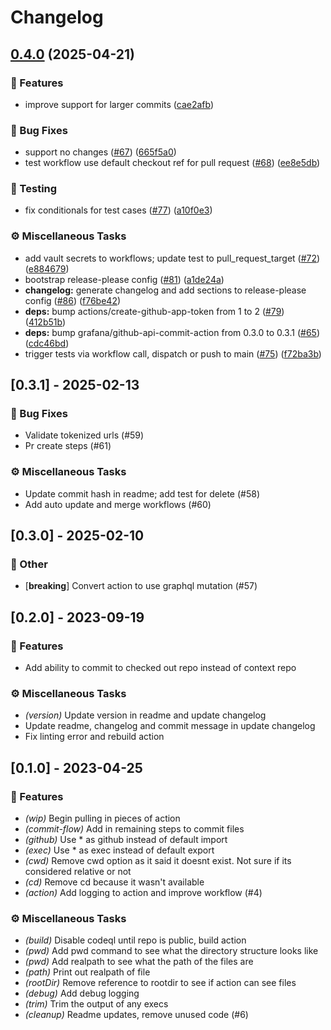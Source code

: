 # Changelog

## [0.4.0](https://github.com/grafana/github-api-commit-action/compare/v0.3.1...v0.4.0) (2025-04-21)


### 🚀 Features

* improve support for larger commits ([cae2afb](https://github.com/grafana/github-api-commit-action/commit/cae2afb911661e78ed33f4a07d17b6ad105b2ac4))


### 🐛 Bug Fixes

* support no changes ([#67](https://github.com/grafana/github-api-commit-action/issues/67)) ([665f5a0](https://github.com/grafana/github-api-commit-action/commit/665f5a07397c8574da8babb275bc27bf4fd542c0))
* test workflow use default checkout ref for pull request ([#68](https://github.com/grafana/github-api-commit-action/issues/68)) ([ee8e5db](https://github.com/grafana/github-api-commit-action/commit/ee8e5db2746fd53945d81daeee489265d6cdc238))


### 🧪 Testing

* fix conditionals for test cases ([#77](https://github.com/grafana/github-api-commit-action/issues/77)) ([a10f0e3](https://github.com/grafana/github-api-commit-action/commit/a10f0e3ecded6e63f5f0e208acae7496bc69e8c7))


### ⚙️ Miscellaneous Tasks

* add vault secrets to workflows; update test to pull_request_target ([#72](https://github.com/grafana/github-api-commit-action/issues/72)) ([e884679](https://github.com/grafana/github-api-commit-action/commit/e8846792fd30ed6023eb560f3d2654fecd9a4d0a))
* bootstrap release-please config ([#81](https://github.com/grafana/github-api-commit-action/issues/81)) ([a1de24a](https://github.com/grafana/github-api-commit-action/commit/a1de24a3244cc89866e77d2afdc1729dab9dd9bf))
* **changelog:** generate changelog and add sections to release-please config ([#86](https://github.com/grafana/github-api-commit-action/issues/86)) ([f76be42](https://github.com/grafana/github-api-commit-action/commit/f76be42c88502e9740b110813650a9dbe85207dd))
* **deps:** bump actions/create-github-app-token from 1 to 2 ([#79](https://github.com/grafana/github-api-commit-action/issues/79)) ([412b51b](https://github.com/grafana/github-api-commit-action/commit/412b51bdf2e89caaf37e5b53b8fbc8a4c1c1c412))
* **deps:** bump grafana/github-api-commit-action from 0.3.0 to 0.3.1 ([#65](https://github.com/grafana/github-api-commit-action/issues/65)) ([cdc46bd](https://github.com/grafana/github-api-commit-action/commit/cdc46bd6d01c95fecdf1cf2acb3106478518d17e))
* trigger tests via workflow call, dispatch or push to main ([#75](https://github.com/grafana/github-api-commit-action/issues/75)) ([f72ba3b](https://github.com/grafana/github-api-commit-action/commit/f72ba3ba7d3a7def86ad1d8b5e7706912494e4c1))

## [0.3.1] - 2025-02-13

### 🐛 Bug Fixes

- Validate tokenized urls (#59)
- Pr create steps (#61)

### ⚙️ Miscellaneous Tasks

- Update commit hash in readme; add test for delete (#58)
- Add auto update and merge workflows (#60)

## [0.3.0] - 2025-02-10

### 💼 Other

- [**breaking**] Convert action to use graphql mutation (#57)

## [0.2.0] - 2023-09-19

### 🚀 Features

- Add ability to commit to checked out repo instead of context repo

### ⚙️ Miscellaneous Tasks

- *(version)* Update version in readme and update changelog
- Update readme, changelog and commit message in update changelog
- Fix linting error and rebuild action

## [0.1.0] - 2023-04-25

### 🚀 Features

- *(wip)* Begin pulling in pieces of action
- *(commit-flow)* Add in remaining steps to commit files
- *(github)* Use * as github instead of default import
- *(exec)* Use * as exec instead of default export
- *(cwd)* Remove cwd option as it said it doesnt exist. Not sure if its considered relative or not
- *(cd)* Remove cd because it wasn't available
- *(action)* Add logging to action and improve workflow (#4)

### ⚙️ Miscellaneous Tasks

- *(build)* Disable codeql until repo is public, build action
- *(pwd)* Add pwd command to see what the directory structure looks like
- *(pwd)* Add realpath to see what the path of the files are
- *(path)* Print out realpath of file
- *(rootDir)* Remove reference to rootdir to see if action can see files
- *(debug)* Add debug logging
- *(trim)* Trim the output of any execs
- *(cleanup)* Readme updates, remove unused code (#6)
